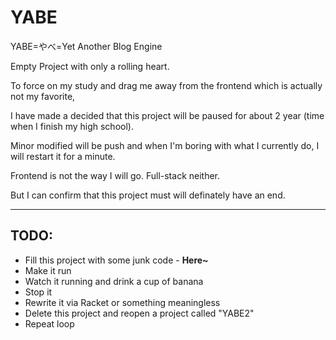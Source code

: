 # YABE
YABE=やべ=Yet Another Blog Engine

Empty Project with only a rolling heart.

To force on my study and drag me away from the frontend which is actually not my favorite,

I have made a decided that this project will be paused for about 2 year (time when I finish my high school).

Minor modified will be push and when I'm boring with what I currently do, I will restart it for a minute.

Frontend is not the way I will go. Full-stack neither.

But I can confirm that this project must will definately have an end.

----------------------------------------

## TODO:
* Fill this project with some junk code  -  **Here~**
* Make it run
* Watch it running and drink a cup of banana
* Stop it
* Rewrite it via Racket or something meaningless
* Delete this project and reopen a project called "YABE2"
* Repeat loop
